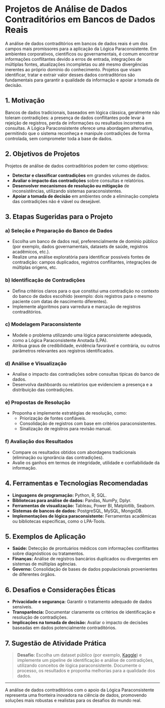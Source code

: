 
# Projetos de Análise de Dados Contraditórios em Bancos de Dados Reais

A análise de dados contraditórios em bancos de dados reais é um dos campos mais promissores para a aplicação da Lógica Paraconsistente. Em ambientes corporativos, científicos ou governamentais, é comum encontrar informações conflitantes devido a erros de entrada, integrações de múltiplas fontes, atualizações incompletas ou até mesmo divergências inerentes ao próprio domínio do conhecimento. Projetos que visam identificar, tratar e extrair valor desses dados contraditórios são fundamentais para garantir a qualidade da informação e apoiar a tomada de decisão.

## 1. Motivação

Bancos de dados tradicionais, baseados em lógica clássica, geralmente não toleram contradições: a presença de dados conflitantes pode levar à rejeição de registros, perda de informações ou resultados incorretos em consultas. A Lógica Paraconsistente oferece uma abordagem alternativa, permitindo que o sistema reconheça e manipule contradições de forma controlada, sem comprometer toda a base de dados.

## 2. Objetivos de Projetos

Projetos de análise de dados contraditórios podem ter como objetivos:

- **Detectar e classificar contradições** em grandes volumes de dados.
- **Avaliar o impacto das contradições** sobre consultas e relatórios.
- **Desenvolver mecanismos de resolução ou mitigação** de inconsistências, utilizando sistemas paraconsistentes.
- **Apoiar a tomada de decisão** em ambientes onde a eliminação completa das contradições não é viável ou desejável.

## 3. Etapas Sugeridas para o Projeto

### a) Seleção e Preparação do Banco de Dados

- Escolha um banco de dados real, preferencialmente de domínio público (por exemplo, dados governamentais, datasets de saúde, registros acadêmicos, etc.).
- Realize uma análise exploratória para identificar possíveis fontes de contradição: campos duplicados, registros conflitantes, integrações de múltiplas origens, etc.

### b) Identificação de Contradições

- Defina critérios claros para o que constitui uma contradição no contexto do banco de dados escolhido (exemplo: dois registros para o mesmo paciente com datas de nascimento diferentes).
- Implemente algoritmos para varredura e marcação de registros contraditórios.

### c) Modelagem Paraconsistente

- Modele o problema utilizando uma lógica paraconsistente adequada, como a Lógica Paraconsistente Anotada (LPA).
- Atribua graus de credibilidade, evidência favorável e contrária, ou outros parâmetros relevantes aos registros identificados.

### d) Análise e Visualização

- Analise o impacto das contradições sobre consultas típicas do banco de dados.
- Desenvolva dashboards ou relatórios que evidenciem a presença e a distribuição das contradições.

### e) Propostas de Resolução

- Proponha e implemente estratégias de resolução, como:
  - Priorização de fontes confiáveis.
  - Consolidação de registros com base em critérios paraconsistentes.
  - Sinalização de registros para revisão manual.

### f) Avaliação dos Resultados

- Compare os resultados obtidos com abordagens tradicionais (eliminação ou ignorância das contradições).
- Avalie os ganhos em termos de integridade, utilidade e confiabilidade da informação.

## 4. Ferramentas e Tecnologias Recomendadas

- **Linguagens de programação:** Python, R, SQL.
- **Bibliotecas para análise de dados:** Pandas, NumPy, Dplyr.
- **Ferramentas de visualização:** Tableau, Power BI, Matplotlib, Seaborn.
- **Sistemas de bancos de dados:** PostgreSQL, MySQL, MongoDB.
- **Implementações de lógica paraconsistente:** Ferramentas acadêmicas ou bibliotecas específicas, como o LPA-Tools.

## 5. Exemplos de Aplicação

- **Saúde:** Detecção de prontuários médicos com informações conflitantes sobre diagnósticos ou tratamentos.
- **Finanças:** Análise de registros bancários duplicados ou divergentes em sistemas de múltiplas agências.
- **Governo:** Consolidação de bases de dados populacionais provenientes de diferentes órgãos.

## 6. Desafios e Considerações Éticas

- **Privacidade e segurança:** Garantir o tratamento adequado de dados sensíveis.
- **Transparência:** Documentar claramente os critérios de identificação e resolução de contradições.
- **Implicações na tomada de decisão:** Avaliar o impacto de decisões baseadas em dados potencialmente contraditórios.

## 7. Sugestão de Atividade Prática

> **Desafio:** Escolha um dataset público (por exemplo, [Kaggle](https://www.kaggle.com/datasets)) e implemente um pipeline de identificação e análise de contradições, utilizando conceitos de lógica paraconsistente. Documente o processo, os resultados e proponha melhorias para a qualidade dos dados.

---

A análise de dados contraditórios com o apoio da Lógica Paraconsistente representa uma fronteira inovadora na ciência de dados, promovendo soluções mais robustas e realistas para os desafios do mundo real.
```
